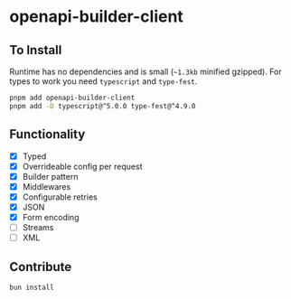# openapi-builder-client

## To Install

Runtime has no dependencies and is small (`~1.3kb` minified gzipped).
For types to work you need `typescript` and `type-fest`.

```bash
pnpm add openapi-builder-client
pnpm add -D typescript@^5.0.0 type-fest@^4.9.0
```

## Functionality

- [x] Typed
- [x] Overrideable config per request
- [x] Builder pattern
- [x] Middlewares
- [x] Configurable retries
- [x] JSON
- [x] Form encoding
- [ ] Streams
- [ ] XML

## Contribute

```bash
bun install
```